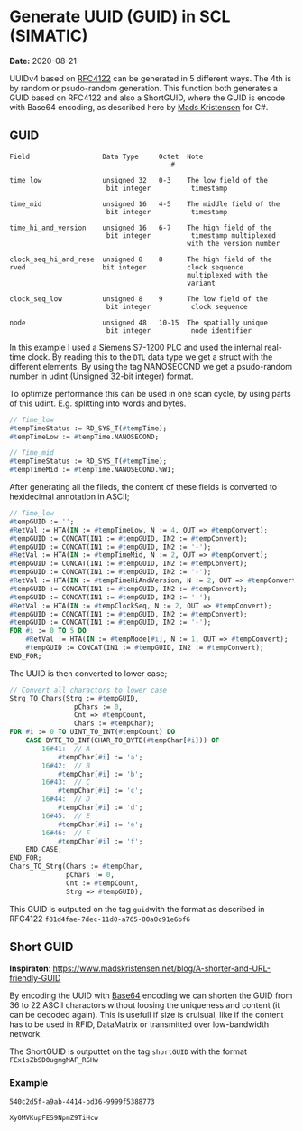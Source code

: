 # Generate UUID (GUID) in SCL (SIMATIC)
**Date:** 2020-08-21

UUIDv4 based on [RFC4122](https://tools.ietf.org/html/rfc4122) can be generated in 5 different ways. The 4th is by random or psudo-random generation. This function both generates a GUID based on RFC4122 and also a ShortGUID, where the GUID is encode with Base64 encoding, as described here by [Mads Kristensen](https://www.madskristensen.net/blog/A-shorter-and-URL-friendly-GUID) for C#.

## GUID
```
Field                  Data Type     Octet  Note
	                                    #
	
time_low               unsigned 32   0-3    The low field of the
                        bit integer          timestamp

time_mid               unsigned 16   4-5    The middle field of the
                        bit integer          timestamp

time_hi_and_version    unsigned 16   6-7    The high field of the
                        bit integer          timestamp multiplexed
                                            with the version number

clock_seq_hi_and_rese  unsigned 8    8      The high field of the
rved                   bit integer          clock sequence
                                            multiplexed with the
                                            variant

clock_seq_low          unsigned 8    9      The low field of the
                        bit integer          clock sequence

node                   unsigned 48   10-15  The spatially unique
                        bit integer          node identifier
```

In this example I used a Siemens S7-1200 PLC and used the internal real-time clock. By reading this to the `DTL` data type we get a struct with the different elements. By using the tag NANOSECOND we get a psudo-random number in udint (Unsigned 32-bit integer) format.

To optimize performance this can be used in one scan cycle, by using parts of this udint. E.g. splitting into words and bytes.

```pascal
// Time_low
#tempTimeStatus := RD_SYS_T(#tempTime);
#tempTimeLow := #tempTime.NANOSECOND;

// Time_mid
#tempTimeStatus := RD_SYS_T(#tempTime);
#tempTimeMid := #tempTime.NANOSECOND.%W1;
```

After generating all the fileds, the content of these fields is converted to hexidecimal annotation in ASCII;
```pascal
// Time_low
#tempGUID := '';
#RetVal := HTA(IN := #tempTimeLow, N := 4, OUT => #tempConvert);
#tempGUID := CONCAT(IN1 := #tempGUID, IN2 := #tempConvert);
#tempGUID := CONCAT(IN1 := #tempGUID, IN2 := '-');
#RetVal := HTA(IN := #tempTimeMid, N := 2, OUT => #tempConvert);
#tempGUID := CONCAT(IN1 := #tempGUID, IN2 := #tempConvert);
#tempGUID := CONCAT(IN1 := #tempGUID, IN2 := '-');
#RetVal := HTA(IN := #tempTimeHiAndVersion, N := 2, OUT => #tempConvert);
#tempGUID := CONCAT(IN1 := #tempGUID, IN2 := #tempConvert);
#tempGUID := CONCAT(IN1 := #tempGUID, IN2 := '-');
#RetVal := HTA(IN := #tempClockSeq, N := 2, OUT => #tempConvert);
#tempGUID := CONCAT(IN1 := #tempGUID, IN2 := #tempConvert);
#tempGUID := CONCAT(IN1 := #tempGUID, IN2 := '-');
FOR #i := 0 TO 5 DO
    #RetVal := HTA(IN := #tempNode[#i], N := 1, OUT => #tempConvert);
    #tempGUID := CONCAT(IN1 := #tempGUID, IN2 := #tempConvert);
END_FOR;
```

The UUID is then converted to lower case;
```pascal
// Convert all charactors to lower case
Strg_TO_Chars(Strg := #tempGUID,
                pChars := 0,
                Cnt => #tempCount,
                Chars := #tempChar);
FOR #i := 0 TO UINT_TO_INT(#tempCount) DO
    CASE BYTE_TO_INT(CHAR_TO_BYTE(#tempChar[#i])) OF
        16#41:  // A
            #tempChar[#i] := 'a';
        16#42:  // B
            #tempChar[#i] := 'b';
        16#43:  // C
            #tempChar[#i] := 'c';
        16#44:  // D
            #tempChar[#i] := 'd';
        16#45:  // E
            #tempChar[#i] := 'e';
        16#46:  // F
            #tempChar[#i] := 'f';
    END_CASE;
END_FOR;
Chars_TO_Strg(Chars := #tempChar,
              pChars := 0,
              Cnt := #tempCount,
              Strg => #tempGUID);
```

This GUID is outputed on the tag `guid`with the format as described in RFC4122 `f81d4fae-7dec-11d0-a765-00a0c91e6bf6`

## Short GUID
**Inspiraton**: https://www.madskristensen.net/blog/A-shorter-and-URL-friendly-GUID

By encoding the UUID with [Base64](https://en.wikipedia.org/wiki/Base64) encoding we can shorten the GUID from 36 to 22 ASCII charactors without loosing the uniqueness and content (it can be decoded again). This is usefull if size is cruisual, like if the content has to be used in RFID, DataMatrix or transmitted over low-bandwidth network.

The ShortGUID is outputtet on the tag `shortGUID` with the format `FEx1sZbSD0ugmgMAF_RGHw`

### Example
`540c2d5f-a9ab-4414-bd36-9999f5388773`

`Xy0MVKupFES9NpmZ9TiHcw`
